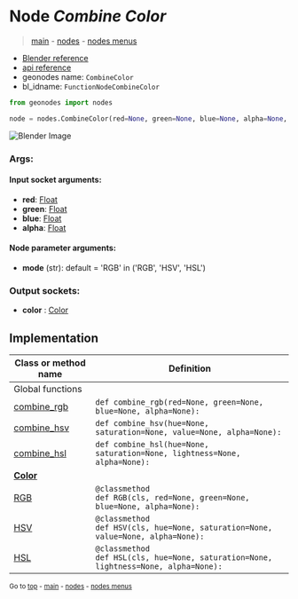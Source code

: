 # Node *Combine Color*

> [main](../structure.md) - [nodes](nodes.md) - [nodes menus](nodes_menus.md)

- [Blender reference](https://docs.blender.org/manual/en/latest/modeling/geometry_nodes/color/combine_color.html)
- [api reference](https://docs.blender.org/api/current/bpy.types.FunctionNodeCombineColor.html)
- geonodes name: `CombineColor`
- bl_idname: `FunctionNodeCombineColor`

```python
from geonodes import nodes

node = nodes.CombineColor(red=None, green=None, blue=None, alpha=None, mode='RGB')
```

![Blender Image](https://docs.blender.org/manual/en/latest/_images/node-types_FunctionNodeCombineColor.webp)

### Args:

#### Input socket arguments:

- **red**: [Float](Float.md)
- **green**: [Float](Float.md)
- **blue**: [Float](Float.md)
- **alpha**: [Float](Float.md)

#### Node parameter arguments:

- **mode** (str): default = 'RGB' in ('RGB', 'HSV', 'HSL')

### Output sockets:

- **color** : [Color](Color.md)

## Implementation

| Class or method name | Definition |
|----------------------|------------|
| Global functions |
| [combine_rgb](A.md#combine_rgb) | `def combine_rgb(red=None, green=None, blue=None, alpha=None):` |
| [combine_hsv](A.md#combine_hsv) | `def combine_hsv(hue=None, saturation=None, value=None, alpha=None):` |
| [combine_hsl](A.md#combine_hsl) | `def combine_hsl(hue=None, saturation=None, lightness=None, alpha=None):` |
| **[Color](Color.md)** |
| [RGB](Color.md#RGB-classmethod) | `@classmethod`<br> `def RGB(cls, red=None, green=None, blue=None, alpha=None):` |
| [HSV](Color.md#HSV-classmethod) | `@classmethod`<br> `def HSV(cls, hue=None, saturation=None, value=None, alpha=None):` |
| [HSL](Color.md#HSL-classmethod) | `@classmethod`<br> `def HSL(cls, hue=None, saturation=None, lightness=None, alpha=None):` |

<sub>Go to [top](#node-Combine-Color) - [main](../structure.md) - [nodes](nodes.md) - [nodes menus](nodes_menus.md)</sub>

